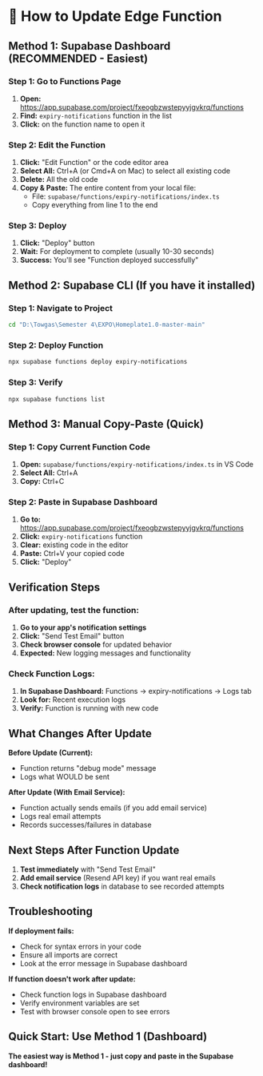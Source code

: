 # 🔧 How to Update Edge Function

## Method 1: Supabase Dashboard (RECOMMENDED - Easiest)

### Step 1: Go to Functions Page
1. **Open:** https://app.supabase.com/project/fxeogbzwstepyyjgvkrq/functions
2. **Find:** `expiry-notifications` function in the list
3. **Click:** on the function name to open it

### Step 2: Edit the Function
1. **Click:** "Edit Function" or the code editor area
2. **Select All:** Ctrl+A (or Cmd+A on Mac) to select all existing code
3. **Delete:** All the old code
4. **Copy & Paste:** The entire content from your local file:
   - File: `supabase/functions/expiry-notifications/index.ts`
   - Copy everything from line 1 to the end

### Step 3: Deploy
1. **Click:** "Deploy" button
2. **Wait:** For deployment to complete (usually 10-30 seconds)
3. **Success:** You'll see "Function deployed successfully"

## Method 2: Supabase CLI (If you have it installed)

### Step 1: Navigate to Project
```bash
cd "D:\Towgas\Semester 4\EXPO\Homeplate1.0-master-main"
```

### Step 2: Deploy Function
```bash
npx supabase functions deploy expiry-notifications
```

### Step 3: Verify
```bash
npx supabase functions list
```

## Method 3: Manual Copy-Paste (Quick)

### Step 1: Copy Current Function Code
1. **Open:** `supabase/functions/expiry-notifications/index.ts` in VS Code
2. **Select All:** Ctrl+A
3. **Copy:** Ctrl+C

### Step 2: Paste in Supabase Dashboard
1. **Go to:** https://app.supabase.com/project/fxeogbzwstepyyjgvkrq/functions
2. **Click:** `expiry-notifications` function
3. **Clear:** existing code in the editor
4. **Paste:** Ctrl+V your copied code
5. **Click:** "Deploy"

## Verification Steps

### After updating, test the function:

1. **Go to your app's notification settings**
2. **Click:** "Send Test Email" button
3. **Check browser console** for updated behavior
4. **Expected:** New logging messages and functionality

### Check Function Logs:
1. **In Supabase Dashboard:** Functions → expiry-notifications → Logs tab
2. **Look for:** Recent execution logs
3. **Verify:** Function is running with new code

## What Changes After Update

**Before Update (Current):**
- Function returns "debug mode" message
- Logs what WOULD be sent

**After Update (With Email Service):**
- Function actually sends emails (if you add email service)
- Logs real email attempts
- Records successes/failures in database

## Next Steps After Function Update

1. **Test immediately** with "Send Test Email"
2. **Add email service** (Resend API key) if you want real emails
3. **Check notification logs** in database to see recorded attempts

## Troubleshooting

**If deployment fails:**
- Check for syntax errors in your code
- Ensure all imports are correct
- Look at the error message in Supabase dashboard

**If function doesn't work after update:**
- Check function logs in Supabase dashboard
- Verify environment variables are set
- Test with browser console open to see errors

## Quick Start: Use Method 1 (Dashboard)

**The easiest way is Method 1 - just copy and paste in the Supabase dashboard!**
